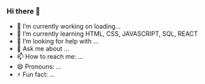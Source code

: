 ### Hi there 👋




- 🔭 I’m currently working on loading...
- 🌱 I’m currently learning HTML, CSS, JAVASCRIPT, SQL, REACT
- 🤔 I’m looking for help with ...
- 💬 Ask me about ...
- 📫 How to reach me: ...
- 😄 Pronouns: ...
- ⚡ Fun fact: ...

